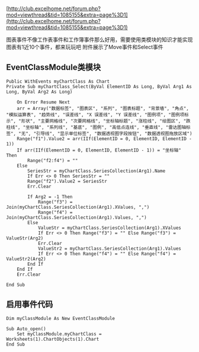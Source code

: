 [http://club.excelhome.net/forum.php?mod=viewthread&tid=1085155&extra=page%3D1](http://club.excelhome.net/forum.php?mod=viewthread&tid=1085155&extra=page%3D1)

图表事件不像工作表事件和工作簿事件那么好用，需要使用类模块的知识才能实现
图表有1近10个事件，都来玩玩吧
附件展示了Move事件和Select事件

## EventClassModule类模块 ##

	Public WithEvents myChartClass As Chart
	Private Sub myChartClass_Select(ByVal ElementID As Long, ByVal Arg1 As Long, ByVal Arg2 As Long)
	
	    On Error Resume Next
	    arr = Array("数据标签", "图表区", "系列", "图表标题", "背景墙", "角点", "模拟运算表", "趋势线", "误差线", "X 误差线", "Y 误差线", "图例项", "图例项标示", "形状", "主要网格线", "次要网格线", "坐标轴标题", "涨柱线", "绘图区", "跌柱线", "坐标轴", "系列线", "基底", "图例", "高低点连线", "垂直线", "雷达图轴标签", "无", "引导线", "显示单位标签", "数据透视图字段按钮", "数据透视图拖放区域")
	    Range("f1").Value2 = arr(IIf(ElementID = 0, ElementID, ElementID - 1))
	    If arr(IIf(ElementID = 0, ElementID, ElementID - 1)) = "坐标轴" Then
	        Range("f2:f4") = ""
	    Else
	        SeriesStr = myChartClass.SeriesCollection(Arg1).Name
	        If Err <> 0 Then SeriesStr = ""
	        Range("f2").Value2 = SeriesStr
	        Err.Clear
	        
	        If Arg2 = -1 Then
	            Range("f3") = Join(myChartClass.SeriesCollection(Arg1).XValues, ",")
	            Range("f4") = Join(myChartClass.SeriesCollection(Arg1).Values, ",")
	        Else
	            ValueStr = myChartClass.SeriesCollection(Arg1).XValues
	            If Err <> 0 Then Range("f3") = "" Else Range("f3") = ValueStr(Arg2)
	            Err.Clear
	            ValueStr2 = myChartClass.SeriesCollection(Arg1).Values
	            If Err <> 0 Then Range("f4") = "" Else Range("f4") = ValueStr2(Arg2)
	        End If
	    End If
	    Err.Clear
	
	End Sub

## 启用事件代码 ##

	Dim myClassModule As New EventClassModule
	
	Sub Auto_open()
	    Set myClassModule.myChartClass = Worksheets(1).ChartObjects(1).Chart
	End Sub

